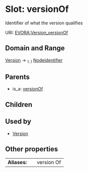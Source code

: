 
# Slot: versionOf

Identifier of what the version qualifies

URI: [EVORA:Version_versionOf](https://evora-project.eu/Version_versionOf)


## Domain and Range

[Version](Version.md) &#8594;  <sub>1..1</sub> [Nodeidentifier](types/Nodeidentifier.md)

## Parents

 *  is_a: [versionOf](versionOf.md)

## Children


## Used by

 * [Version](Version.md)

## Other properties

|  |  |  |
| --- | --- | --- |
| **Aliases:** | | version Of |